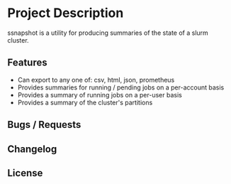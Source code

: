 # Project Description

ssnapshot is a utility for producing summaries of the state of a slurm cluster.

## Features

* Can export to any one of: csv, html, json, prometheus
* Provides summaries for running / pending jobs on a per-account basis
* Provides a summary of running jobs on a per-user basis
* Provides a summary of the cluster's partitions

## Bugs / Requests

## Changelog

## License